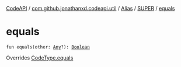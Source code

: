 [CodeAPI](../../../index.md) / [com.github.jonathanxd.codeapi.util](../../index.md) / [Alias](../index.md) / [SUPER](index.md) / [equals](.)

# equals

`fun equals(other: `[`Any`](https://kotlinlang.org/api/latest/jvm/stdlib/kotlin/-any/index.html)`?): `[`Boolean`](https://kotlinlang.org/api/latest/jvm/stdlib/kotlin/-boolean/index.html)

Overrides [CodeType.equals](../../../com.github.jonathanxd.codeapi.type/-code-type/equals.md)

